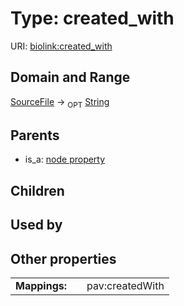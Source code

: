 
# Type: created_with




URI: [biolink:created_with](https://w3id.org/biolink/vocab/created_with)


## Domain and Range

[SourceFile](SourceFile.md) ->  <sub>OPT</sub> [String](types/String.md)

## Parents

 *  is_a: [node property](node_property.md)

## Children


## Used by


## Other properties

|  |  |  |
| --- | --- | --- |
| **Mappings:** | | pav:createdWith |

